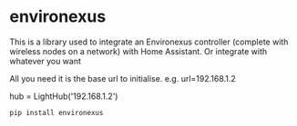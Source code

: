 # environexus

This is a library used to integrate an Environexus controller (complete with wireless nodes on a network)
with Home Assistant. Or integrate with whatever you want

All you need it is the base url to initialise. e.g. url=192.168.1.2

hub = LightHub('192.168.1.2')

`pip install environexus`
